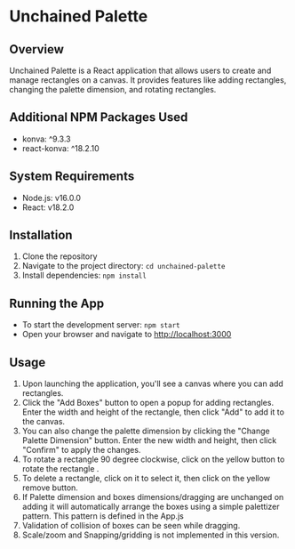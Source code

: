 # Unchained Palette

## Overview

Unchained Palette is a React application that allows users to create and manage rectangles on a canvas. It provides features like adding rectangles, changing the palette dimension, and rotating rectangles.

## Additional NPM Packages Used

- konva: ^9.3.3
- react-konva: ^18.2.10

## System Requirements

- Node.js: v16.0.0
- React: v18.2.0

## Installation

1. Clone the repository
2. Navigate to the project directory: `cd unchained-palette`
3. Install dependencies: `npm install`

## Running the App

- To start the development server: `npm start`
- Open your browser and navigate to [http://localhost:3000](http://localhost:3000)

## Usage

1. Upon launching the application, you'll see a canvas where you can add rectangles.
2. Click the "Add Boxes" button to open a popup for adding rectangles. Enter the width and height of the rectangle, then click "Add" to add it to the canvas.
3. You can also change the palette dimension by clicking the "Change Palette Dimension" button. Enter the new width and height, then click "Confirm" to apply the changes.
4. To rotate a rectangle 90 degree clockwise, click on the yellow button to rotate the rectangle .
5. To delete a rectangle, click on it to select it, then click on the yellow remove button.
6. If Palette dimension and boxes dimensions/dragging are unchanged on adding it will automatically arrange the boxes using a simple palettizer pattern. This pattern is defined in the App.js
7. Validation of collision of boxes can be seen while dragging.
8. Scale/zoom and Snapping/gridding is not implemented in this version.
